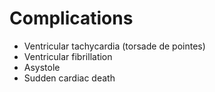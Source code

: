 # Complications
- Ventricular tachycardia (torsade de pointes)
- Ventricular fibrillation
- Asystole
- Sudden cardiac death